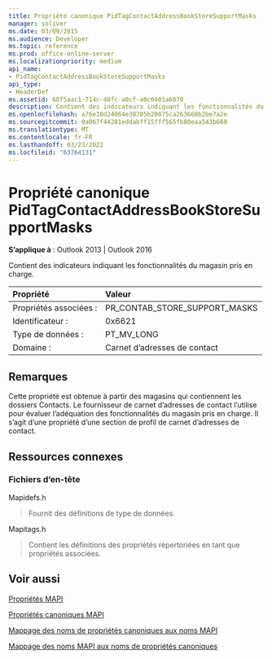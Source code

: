 ```yaml
---
title: Propriété canonique PidTagContactAddressBookStoreSupportMasks
manager: soliver
ms.date: 03/09/2015
ms.audience: Developer
ms.topic: reference
ms.prod: office-online-server
ms.localizationpriority: medium
api_name:
- PidTagContactAddressBookStoreSupportMasks
api_type:
- HeaderDef
ms.assetid: 68f5aac1-714c-48fc-a0cf-a0c0401a6070
description: Contient des indicateurs indiquant les fonctionnalités du magasin pris en charge. Cette propriété est obtenue à partir des magasins qui contiennent les dossiers Contacts.
ms.openlocfilehash: a76e18d24064e38705b20075ca263668b2be7a2e
ms.sourcegitcommit: 0a067f44281eddabff15fff565fb80eaa543b660
ms.translationtype: MT
ms.contentlocale: fr-FR
ms.lasthandoff: 03/23/2022
ms.locfileid: "63764131"
---
```

# <a name="pidtagcontactaddressbookstoresupportmasks-canonical-property"></a>Propriété canonique PidTagContactAddressBookStoreSupportMasks

  
  
**S’applique à** : Outlook 2013 | Outlook 2016 
  
Contient des indicateurs indiquant les fonctionnalités du magasin pris en charge.
  
|Propriété |Valeur |
|:-----|:-----|
|Propriétés associées :  <br/> |PR_CONTAB_STORE_SUPPORT_MASKS  <br/> |
|Identificateur :  <br/> |0x6621  <br/> |
|Type de données :  <br/> |PT_MV_LONG  <br/> |
|Domaine :  <br/> |Carnet d’adresses de contact  <br/> |
   
## <a name="remarks"></a>Remarques

Cette propriété est obtenue à partir des magasins qui contiennent les dossiers Contacts. Le fournisseur de carnet d’adresses de contact l’utilise pour évaluer l’adéquation des fonctionnalités du magasin pris en charge. Il s’agit d’une propriété d’une section de profil de carnet d’adresses de contact. 
  
## <a name="related-resources"></a>Ressources connexes

### <a name="header-files"></a>Fichiers d’en-tête

Mapidefs.h
  
> Fournit des définitions de type de données.
    
Mapitags.h
  
> Contient les définitions des propriétés répertoriées en tant que propriétés associées.
    
## <a name="see-also"></a>Voir aussi



[Propriétés MAPI](mapi-properties.md)
  
[Propriétés canoniques MAPI](mapi-canonical-properties.md)
  
[Mappage des noms de propriétés canoniques aux noms MAPI](mapping-canonical-property-names-to-mapi-names.md)
  
[Mappage des noms MAPI aux noms de propriétés canoniques](mapping-mapi-names-to-canonical-property-names.md)

